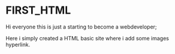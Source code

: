 # FIRST_HTML
Hi everyone this is just a starting to become a webdeveloper;

Here i simply created a HTML basic site where i add some images hyperlink.
